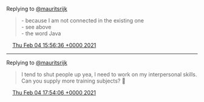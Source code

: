 Replying to [@mauritsrijk](https://twitter.com/mauritsrijk/status/1357284437537550336)

> \- because I am not connected in the existing one  
> \- see above  
> \- the word Java

<img src="../../media/tweet.ico" width="12" /> [Thu Feb 04 15:56:36 +0000 2021](https://twitter.com/DromerDenker/status/1357357394708357123)

----

Replying to [@mauritsrijk](https://twitter.com/mauritsrijk/status/1357375589397762050)

> I tend to shut people up yea, I need to work on my interpersonal skills\. Can you supply more training subjects? 🤪

<img src="../../media/tweet.ico" width="12" /> [Thu Feb 04 17:54:06 +0000 2021](https://twitter.com/DromerDenker/status/1357386967986626564)